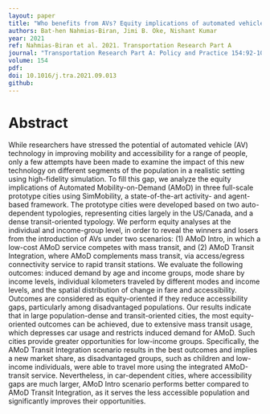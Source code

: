 ```yaml
---
layout: paper
title: "Who benefits from AVs? Equity implications of automated vehicles policies in full-scale prototype cities"
authors: Bat-hen Nahmias-Biran, Jimi B. Oke, Nishant Kumar
year: 2021
ref: Nahmias-Biran et al. 2021. Transportation Research Part A
journal: "Transportation Research Part A: Policy and Practice 154:92-107."
volume: 154
pdf:
doi: 10.1016/j.tra.2021.09.013
github:
---
```

# Abstract
While researchers have stressed the potential of automated vehicle (AV) technology in improving mobility and accessibility for a range of people, only a few attempts have been made to examine the impact of this new technology on different segments of the population in a realistic setting using high-fidelity simulation. To fill this gap, we analyze the equity implications of Automated Mobility-on-Demand (AMoD) in three full-scale prototype cities using SimMobility, a state-of-the-art activity- and agent-based framework. The prototype cities were developed based on two auto-dependent typologies, representing cities largely in the US/Canada, and a dense transit-oriented typology. We perform equity analyses at the individual and income-group level, in order to reveal the winners and losers from the introduction of AVs under two scenarios: (1) AMoD Intro, in which a low-cost AMoD service competes with mass transit, and (2) AMoD Transit Integration, where AMoD complements mass transit, via access/egress connectivity service to rapid transit stations. We evaluate the following outcomes: induced demand by age and income groups, mode share by income levels, individual kilometers traveled by different modes and income levels, and the spatial distribution of change in fare and accessibility. Outcomes are considered as equity-oriented if they reduce accessibility gaps, particularly among disadvantaged populations. Our results indicate that in large population-dense and transit-oriented cities, the most equity-oriented outcomes can be achieved, due to extensive mass transit usage, which depresses car usage and restricts induced demand for AMoD. Such cities provide greater opportunities for low-income groups. Specifically, the AMoD Transit Integration scenario results in the best outcomes and implies a new market share, as disadvantaged groups, such as children and low-income individuals, were able to travel more using the integrated AMoD-transit service. Nevertheless, in car-dependent cities, where accessibility gaps are much larger, AMoD Intro scenario performs better compared to AMoD Transit Integration, as it serves the less accessible population and significantly improves their opportunities.
